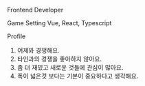 Frontend Developer 

Game Setting
Vue, React, Typescript 

Profile 

1. 어제와 경쟁해요.
2. 타인과의 경쟁을 좋아하지 않아요.
3. 좀 더 재밌고 새로운 것들에 관심이 많아요.
4. 폭이 넓은것 보다는 기본이 중요하다고 생각해요.
